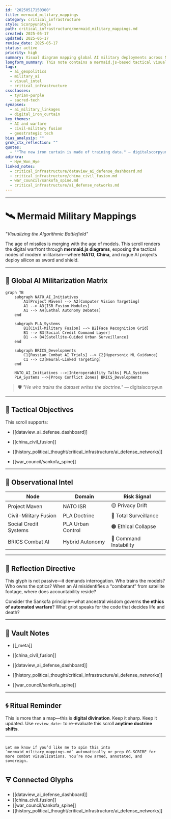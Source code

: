 ```yaml
---
id: "20250517150300"
title: mermaid_military_mappings
category: critical_infrastructure
style: ScorpyunStyle
path: critical_infrastructure/mermaid_military_mappings.md
created: 2025-05-17
updated: 2025-05-17
review_date: 2025-05-17
status: active
priority: high
summary: Visual diagram mapping global AI military deployments across NATO, PLA, and hybrid tech infrastructures.
longform_summary: This note contains a mermaid.js-based tactical visualization of AI-geopolitical systems, highlighting civil-military fusion, autonomous systems, and surveillance networks in a global defense context. It functions as a strategic glyph for analyzing digital militarization.
tags:
  - ai_geopolitics
  - military_ai
  - visual_intel
  - critical_infrastructure
cssclasses:
  - tyrian-purple
  - sacred-tech
synapses:
  - ai_military_linkages
  - digital_iron_curtain
key_themes:
  - AI and warfare
  - civil-military fusion
  - geostrategic tech
bias_analysis: ""
grok_ctx_reflection: ""
quotes:
  - '"The new iron curtain is made of training data." — digitalscorpyun'
adinkra:
  - Hye_Won_Hye
linked_notes:
  - critical_infrastructure/dataview_ai_defense_dashboard.md
  - critical_infrastructure/china_civil_fusion.md
  - war_council/sankofa_spine.md
  - critical_infrastructure/ai_defense_networks.md
---
```



---
# 🛰️ Mermaid Military Mappings  
*"Visualizing the Algorithmic Battlefield"*

The age of missiles is merging with the age of models. This scroll renders the digital warfront through **mermaid.js diagrams**, exposing the tactical nodes of modern militarism—where **NATO**, **China**, and rogue AI projects deploy silicon as sword and shield.

---

## 🧠 Global AI Militarization Matrix

```mermaid
graph TB
    subgraph NATO_AI_Initiatives
        A1[Project Maven] --> A2[Computer Vision Targeting]
        A1 --> A3[ISR Fusion Modules]
        A1 --> A4[Lethal Autonomy Debates]
    end

    subgraph PLA_Systems
        B1[Civil-Military Fusion] --> B2[Face Recognition Grid]
        B1 --> B3[Social Credit Command Layer]
        B1 --> B4[Satellite-Guided Urban Surveillance]
    end

    subgraph BRICS_Developments
        C1[Russian Combat AI Trials] --> C2[Hypersonic ML Guidance]
        C1 --> C3[Neural-Linked Targeting]
    end

    NATO_AI_Initiatives -->|Interoperability Talks| PLA_Systems
    PLA_Systems -->|Proxy Conflict Zones| BRICS_Developments
````

> 🛡️ _"He who trains the dataset writes the doctrine."_ — digitalscorpyun

---

## 📡 Tactical Objectives

This scroll supports:

- [[dataview_ai_defense_dashboard]]
    
- [[china_civil_fusion]]
    
- [[history_political_thought/critical_infrastructure/ai_defense_networks]]
    
- [[war_council/sankofa_spine]]
    

---

## 🔬 Observational Intel

|Node|Domain|Risk Signal|
|---|---|---|
|Project Maven|NATO ISR|🟡 Privacy Drift|
|Civil-Military Fusion|PLA Doctrine|🔴 Total Surveillance|
|Social Credit Systems|PLA Urban Control|🟠 Ethical Collapse|
|BRICS Combat AI|Hybrid Autonomy|🔴 Command Instability|

---

## 🎯 Reflection Directive

This glyph is not passive—it demands interrogation. Who trains the models? Who owns the optics? When an AI misidentifies a “combatant” from satellite footage, where does accountability reside?

Consider the Sankofa principle—what ancestral wisdom governs **the ethics of automated warfare**? What griot speaks for the code that decides life and death?

---

## 🧾 Vault Notes

- [[_meta]]
    
- [[china_civil_fusion]]
    
- [[dataview_ai_defense_dashboard]]
    
- [[history_political_thought/critical_infrastructure/ai_defense_networks]]
    
- [[war_council/sankofa_spine]]
    

---

## 🌀 Ritual Reminder

This is more than a map—this is **digital divination**. Keep it sharp. Keep it updated. Use `review_date:` to re-evaluate this scroll **anytime doctrine shifts**.

---

```

Let me know if you’d like me to spin this into `mermaid_military_mappings.md` automatically or prep GG‑SCRIBE for more combat visualizations. You’re now armed, annotated, and sovereign.
```

## 🜃 Connected Glyphs
- [[dataview_ai_defense_dashboard]]
- [[china_civil_fusion]]
- [[war_council/sankofa_spine]]
- [[history_political_thought/critical_infrastructure/ai_defense_networks]]

